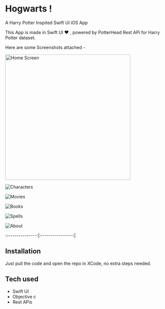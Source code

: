 # Hogwarts !
A Harry Potter Inspited Swift UI iOS App

This App is made in Swift UI ❤️ , powered by PotterHead Rest APi for Harry Potter dataset. 

Here are some Screenshots attached - 

<!-- ![Home](/screenshots/home.jpg?raw=true "Home Screen") -->

<img src="/screenshots/home.jpg" alt="Home Screen" width="400"/>

![Characters](/screenshots/characters.jpg?raw=true "Character Screens")

![Movies](/screenshots/movies.jpg?raw=true "Movies Screens")

![Books](/screenshots/books.jpg?raw=true "Books Screens")

![Spells](/screenshots/spells.jpg?raw=true "Spells Screens")

![About](/screenshots/about.jpg?raw=true "About Screen")




:---------------:|:----------------:|

## Installation

Just pull the code and open the repo in XCode, no extra steps needed.

## Tech used 
- Swift UI
- Objective c
- Rest APis

